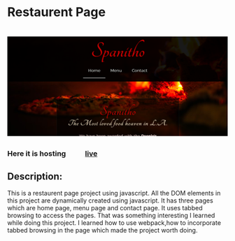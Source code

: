 # Restaurent Page

# <img src="https://github.com/Undisclosed64/restaurent-page/blob/main/restaurent.png" alt="restaurent-page-img" />

### Here it is hosting <a style="margin:40px" href="https://undisclosed64.github.io/restaurent-page/" target="_blank">live</a>

## Description:
<p> This is a restaurent page project using javascript. All the DOM elements in this project are dynamically created using javascript. It has three pages which are home page, menu page and contact page. It uses tabbed browsing to access the pages. That was something interesting I learned while doing this project. I learned how to use webpack,how to incorporate tabbed browsing in the page which made the project worth doing. <p>
